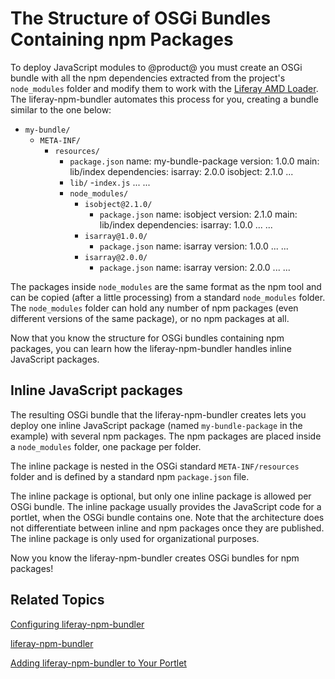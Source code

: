 # The Structure of OSGi Bundles Containing npm Packages [](id=the-structure-of-osgi-bundles-containing-npm-packages)

To deploy JavaScript modules to @product@ you must create an OSGi bundle with 
all the npm dependencies extracted from the project's `node_modules` folder 
and modify them to work with the 
[Liferay AMD Loader](https://github.com/liferay/liferay-amd-loader). 
The liferay-npm-bundler automates this process for you, creating a bundle 
similar to the one below:

- `my-bundle/`
    - `META-INF/`
        - `resources/`
            - `package.json`
                name: my-bundle-package
                version: 1.0.0
                main: lib/index
                dependencies:
                    isarray: 2.0.0
                    isobject: 2.1.0
                ...
            - `lib/`
                -`index.js`
                ...
            ...
            - `node_modules/`
                - `isobject@2.1.0/`
                    - `package.json`
                        name: isobject
                        version: 2.1.0
                        main: lib/index
                        dependencies:
                            isarray: 1.0.0
                        ...
                    ...
                - `isarray@1.0.0/`
                    - `package.json`
                        name: isarray
                        version: 1.0.0
                        ...
                    ...
                - `isarray@2.0.0/`
                    - `package.json`
                        name: isarray
                        version: 2.0.0
                        ...
                    ...

The packages inside `node_modules` are the same format as the npm tool
and can be copied (after a little processing) from a standard `node_modules` 
folder. The `node_modules` folder can hold any number of npm packages (even 
different versions of the same package), or no npm packages at all.

Now that you know the structure for OSGi bundles containing npm packages, you 
can learn how the liferay-npm-bundler handles inline JavaScript packages. 

## Inline JavaScript packages

The resulting OSGi bundle that the liferay-npm-bundler creates lets you deploy 
one inline JavaScript package (named `my-bundle-package` in the example) with 
several npm packages. The npm packages are placed inside a `node_modules` 
folder, one package per folder.

The inline package is nested in the OSGi standard `META-INF/resources` folder 
and is defined by a standard npm `package.json` file.

The inline package is optional, but only one inline package is allowed per OSGi 
bundle. The inline package usually provides the JavaScript code for a portlet, 
when the OSGi bundle contains one. Note that the architecture does not 
differentiate between inline and npm packages once they are published. The 
inline package is only used for organizational purposes. 

Now you know the liferay-npm-bundler creates OSGi bundles for npm packages!

## Related Topics [](id=related-topics)

[Configuring liferay-npm-bundler](/develop/tutorials/-/knowledge_base/7-0/configuring-liferay-npm-bundler)

[liferay-npm-bundler](/develop/tutorials/-/knowledge_base/7-0/liferay-npm-bundler)

[Adding liferay-npm-bundler to Your Portlet](/develop/tutorials/-/knowledge_base/7-0/adding-liferay-npm-bundler-to-your-portlet)
